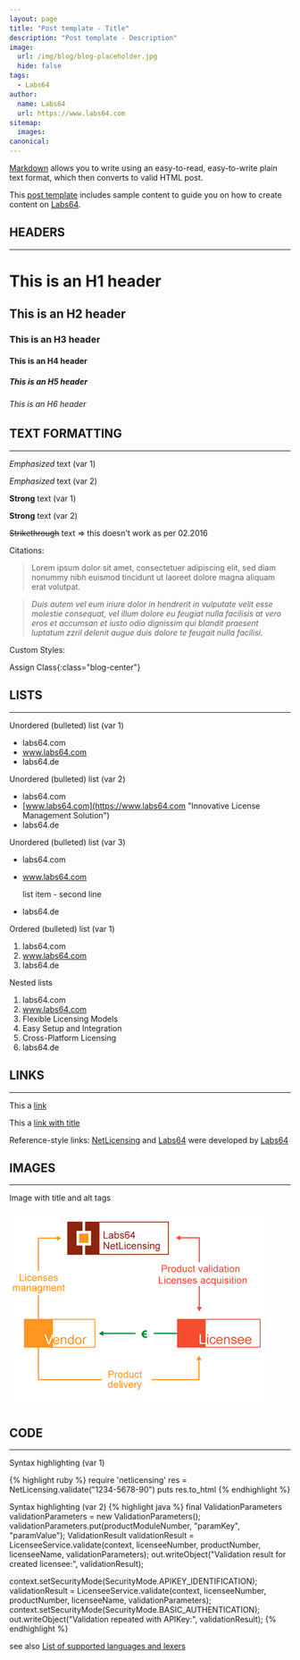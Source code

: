 ```yaml
---
layout: page
title: "Post template - Title"
description: "Post template - Description"
image:
  url: /img/blog/blog-placeholder.jpg
  hide: false
tags:
  - Labs64
author:
  name: Labs64
  url: https://www.labs64.com
sitemap:
  images:
canonical:
---
```


[Markdown](https://daringfireball.net/projects/markdown/) allows you to write using an easy-to-read, easy-to-write plain text format, which then converts to valid HTML post.

This [post template](https://raw.githubusercontent.com/Labs64/www.labs64.com/gh-pages/_drafts/2010-09-16-post-template.md) includes sample content to guide you on how to create content on [Labs64](https://www.labs64.com).

## HEADERS
---

# This is an H1 header

## This is an H2 header

### This is an H3 header

#### This is an H4 header

##### This is an H5 header

###### This is an H6 header

## TEXT FORMATTING
---

*Emphasized* text (var 1)

_Emphasized_ text (var 2)

**Strong** text (var 1)

__Strong__ text (var 2)

~~Strikethrough~~ text => this doesn't work as per 02.2016

Citations:

> Lorem ipsum dolor sit amet, consectetuer adipiscing elit, sed diam nonummy nibh euismod tincidunt ut laoreet dolore magna aliquam erat volutpat.

> *Duis autem vel eum iriure dolor in hendrerit in vulputate velit esse molestie consequat, vel illum dolore eu feugiat nulla facilisis at vero eros et accumsan et iusto odio dignissim qui blandit praesent luptatum zzril delenit augue duis dolore te feugait nulla facilisi.*

Custom Styles:

Assign Class{:class="blog-center"}

## LISTS
---

Unordered (bulleted) list (var 1)

* labs64.com
* www.labs64.com
* labs64.de

Unordered (bulleted) list (var 2)

- labs64.com
- [www.labs64.com](https://www.labs64.com "Innovative License Management Solution")
- labs64.de

Unordered (bulleted) list (var 3)

+ labs64.com
+ www.labs64.com

  list item - second line

+ labs64.de

Ordered (bulleted) list (var 1)

1. labs64.com
2. www.labs64.com
3. labs64.de

Nested lists

1. labs64.com
2. www.labs64.com
  1. Flexible Licensing Models
  2. Easy Setup and Integration
  3. Cross-Platform Licensing
3. labs64.de

## LINKS
---

This a [link](https://www.labs64.com)

This a [link with title](https://www.labs64.com "Innovative License Management Solution")

Reference-style links: [NetLicensing][NLIC] and [Labs64][2] were developed by [Labs64][3]

[NLIC]: https://www.labs64.com   "Labs64 NetLicensing - Innovative License Management Solution"
[2]: https://www.labs64.de        "Labs64 - Innovations Delivered"
[3]: https://www.labs64.com       "Labs64 - Innovations Delivered"

## IMAGES
---

Image with title and alt tags

![Labs64 QR Code](/img/netlicensing-promo-04.png "Labs64 NetLicensing Lifecycle")

## CODE
---

Syntax highlighting (var 1)

{% highlight ruby %}
require 'netlicensing'
res = NetLicensing.validate("1234-5678-90")
puts res.to_html
{% endhighlight %}

Syntax highlighting (var 2)
{% highlight java %}
final ValidationParameters validationParameters = new ValidationParameters();
validationParameters.put(productModuleNumber, "paramKey", "paramValue");
ValidationResult validationResult = LicenseeService.validate(context, licenseeNumber, productNumber,
licenseeName, validationParameters);
out.writeObject("Validation result for created licensee:", validationResult);

context.setSecurityMode(SecurityMode.APIKEY_IDENTIFICATION);
validationResult = LicenseeService.validate(context, licenseeNumber, productNumber, licenseeName,
validationParameters);
context.setSecurityMode(SecurityMode.BASIC_AUTHENTICATION);
out.writeObject("Validation repeated with APIKey:", validationResult);
{% endhighlight %}

see also [List of supported languages and lexers](https://github.com/jneen/rouge/wiki/List-of-supported-languages-and-lexers)

